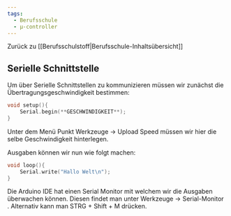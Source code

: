 ```yaml
---
tags:
  - Berufsschule
  - µ-controller
---
```

Zurück zu [[Berufsschulstoff|Berufsschule-Inhaltsübersicht]]



## Serielle Schnittstelle

Um über Serielle Schnittstellen zu kommunizieren müssen wir zunächst die Übertragungsgeschwindigkeit bestimmen:

```c
void setup(){
	Serial.begin(**GESCHWINDIGKEIT**);
}
```

Unter dem Menü Punkt Werkzeuge -> Upload Speed müssen wir hier die selbe Geschwindigkeit hinterlegen.

Ausgaben können wir nun wie folgt machen:

```c
void loop(){
	Serial.write("Hallo Welt\n");
}
```

Die Arduino IDE hat einen Serial Monitor mit welchem wir die Ausgaben überwachen können. Diesen findet man unter Werkzeuge -> Serial-Monitor . Alternativ kann man STRG + Shift + M drücken.

